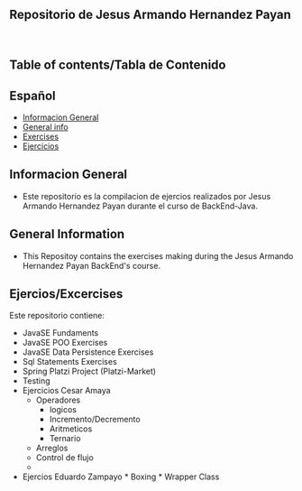 
## Repositorio de Jesus Armando Hernandez Payan 
<br>

## Table of contents/Tabla de Contenido
## Español
* [Informacion General](#general-info)
* [General info](#general-info)
* [Exercises](#Exercises)
* [Ejercicios](#Exercises)

## Informacion General
* Este repositorio es la compilacion de ejercios realizados por Jesus Armando Hernandez Payan durante el curso de BackEnd-Java.

## General Information 
* This Repositoy contains the exercises making during the Jesus Armando Hernandez Payan BackEnd's course.

## Ejercios/Excercises

Este repositorio contiene:
* JavaSE Fundaments
* JavaSE POO Exercises
* JavaSE Data Persistence Exercises
* Sql Statements Exercises
* Spring Platzi Project (Platzi-Market)
* Testing 
* Ejercicios Cesar Amaya
    * Operadores
        * logicos
        * Incremento/Decremento
        * Aritmeticos
        * Ternario
    * Arreglos
    * Control de flujo
    * 
* Ejercios Eduardo Zampayo
        * Boxing
        * Wrapper Class
         
	


